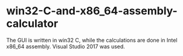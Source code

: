 # win32-C-and-x86_64-assembly-calculator
The GUI is written in win32 C, while the calculations are done in Intel x86_64 assembly. Visual Studio 2017 was used.
